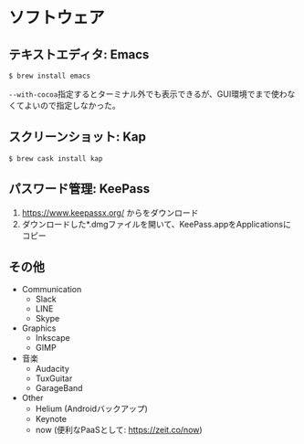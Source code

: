 # ソフトウェア

## テキストエディタ: Emacs

```console
$ brew install emacs
```

`--with-cocoa`指定するとターミナル外でも表示できるが、GUI環境でまで使わなくてよいので指定しなかった。

## スクリーンショット: Kap

```console
$ brew cask install kap
```

## パスワード管理: KeePass

1. https://www.keepassx.org/ からをダウンロード
2. ダウンロードした*.dmgファイルを開いて、KeePass.appをApplicationsにコピー

## その他

- Communication
  - Slack
  - LINE
  - Skype
- Graphics
  - Inkscape
  - GIMP
- 音楽
  - Audacity
  - TuxGuitar
  - GarageBand
- Other
  - Helium (Androidバックアップ)
  - Keynote
  - now (便利なPaaSとして: https://zeit.co/now)
